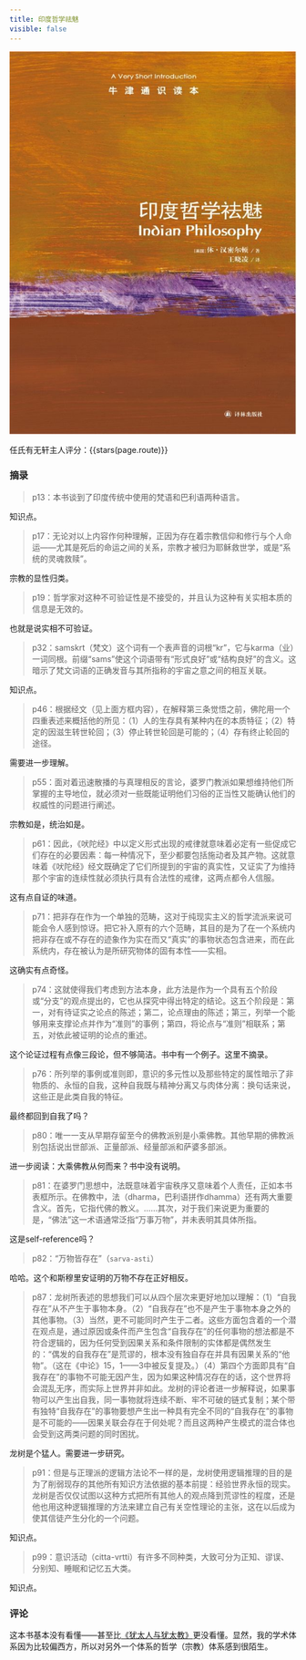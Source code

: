 ```yaml
---
title: 印度哲学祛魅
visible: false
---
```


![](./007.jpg)

任氏有无轩主人评分：{{stars(page.route)}}

### 摘录

>p13：本书谈到了印度传统中使用的梵语和巴利语两种语言。

知识点。

>p17：无论对以上内容作何种理解，正因为存在着宗教信仰和修行与个人命运——尤其是死后的命运之间的关系，宗教才被归为耶稣救世学，或是“系统的灵魂救赎”。

宗教的显性归类。

>p19：哲学家对这种不可验证性是不接受的，并且认为这种有关实相本质的信息是无效的。

也就是说实相不可验证。

>p32：samskrt（梵文）这个词有一个表声音的词根“kr”，它与karma（业）一词同根。前缀“sams”使这个词语带有“形式良好”或“结构良好”的含义。这暗示了梵文词语的正确发音与其所指称的宇宙之意之间的相互关联。

知识点。

>p46：根据经文（见上面方框内容），在解释第三条觉悟之前，佛陀用一个四重表述来概括他的所见：（1）人的生存具有某种内在的本质特征；（2）特定的因滋生转世轮回；（3）停止转世轮回是可能的；（4）存有终止轮回的途径。

需要进一步理解。

>p55：面对着迅速散播的与真理相反的言论，婆罗门教派如果想维持他们所掌握的主导地位，就必须对一些既能证明他们习俗的正当性又能确认他们的权威性的问题进行阐述。

宗教如是，统治如是。

>p61：因此，《吠陀经》中以定义形式出现的戒律就意味着必定有一些促成它们存在的必要因素：每一种情况下，至少都要包括施动者及其产物。这就意味着《吠陀经》经文既确定了它们所提到的宇宙的真实性，又证实了为维持那个宇宙的连续性就必须执行具有合法性的戒律，这两点都令人信服。

这有点自证的味道。

>p71：把非存在作为一个单独的范畴，这对于纯现实主义的哲学流派来说可能会令人感到惊讶。把它补入原有的六个范畴，其目的是为了在一个系统内把非存在或不存在的迹象作为实在而又“真实”的事物状态包含进来，而在此系统内，存在被认为是所研究物体的固有本性——实相。

这确实有点奇怪。

>p74：这就使得我们考虑到方法本身，此方法是作为一个具有五个阶段或“分支”的观点提出的，它也从探究中得出特定的结论。这五个阶段是：第一，对有待证实之论点的陈述；第二，论点理由的陈述；第三，列举一个能够用来支撑论点并作为“准则”的事例；第四，将论点与“准则”相联系；第五，对依此被证明的论点的重述。

这个论证过程有点像三段论，但不够简洁。书中有一个例子。这里不摘录。

>p76：所列举的事例或准则即，意识的多元性以及那些特定的属性暗示了非物质的、永恒的自我，这种自我既与精神分离又与肉体分离：换句话来说，这些正是此类自我的特征。

最终都回到自我了吗？

>p80：唯一一支从早期存留至今的佛教派别是小乘佛教。其他早期的佛教派别包括说出世部派、正量部派、经量部派和萨婆多部派。

进一步阅读：大乘佛教从何而来？书中没有说明。

>p81：在婆罗门思想中，法既意味着宇宙秩序又意味着个人责任，正如本书表框所示。在佛教中，法（dharma，巴利语拼作dhamma）还有两大重要含义。首先，它指代佛的教义。……其次，对于我们来说更为重要的是，“佛法”这一术语通常泛指“万事万物”，并未表明其具体所指。

这是self-reference吗？

>p82：“万物皆存在”（`sarva-asti`）

哈哈。这个和斯穆里安证明的万物不存在正好相反。

>p87：龙树所表述的思想我们可以从四个层次来更好地加以理解：（1）“自我存在”从不产生于事物本身。（2）“自我存在”也不是产生于事物本身之外的其他事物。（3）当然，更不可能同时产生于二者。这些方面包含着的一个潜在观点是，通过原因或条件而产生包含“自我存在”的任何事物的想法都是不符合逻辑的，因为任何受到因果关系和条件限制的实体都是偶然发生的：“偶发的自我存在”是荒谬的，根本没有独自存在并具有因果关系的“他物”。（这在《中论》15，1——3中被反复提及。）（4）第四个方面即具有“自我存在”的事物不可能无因产生，因为如果这种情况存在的话，这个世界将会混乱无序，而实际上世界并非如此。龙树的评论者进一步解释说，如果事物可以产生出自我，同一事物就将连续不断、牢不可破的链式复制；某个带有独特“自我存在”的事物要想产生出一种具有完全不同的“自我存在”的事物是不可能的——因果关联会存在于何处呢？而且这两种产生模式的混合体也会受到这两类问题的同时困扰。

龙树是个猛人。需要进一步研究。

>p91：但是与正理派的逻辑方法论不一样的是，龙树使用逻辑推理的目的是为了削弱现存的其他所有知识方法依据的基本前提：经验世界永恒的现实。龙树是否仅仅试图以这种方式把所有其他人的观点降到荒谬性的程度，还是他也用这种逻辑推理的方法来建立自己有关空性理论的主张，这在以后成为使其信徒产生分化的一个问题。

知识点。

>p99：意识活动（citta-vrtti）有许多不同种类，大致可分为正知、谬误、分别知、睡眠和记忆五大类。

知识点。

### 评论

这本书基本没有看懂——甚至比[《犹太人与犹太教》](../犹太人与犹太教)更没看懂。显然，我的学术体系因为比较偏西方，所以对另外一个体系的哲学（宗教）体系感到很陌生。








